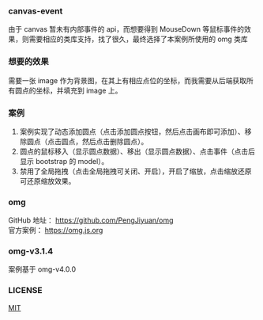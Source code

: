 ### canvas-event

由于 canvas 暂未有内部事件的 api，而想要得到 MouseDown 等鼠标事件的效果，则需要相应的类库支持，找了很久，最终选择了本案例所使用的 omg 类库

### 想要的效果

需要一张 image 作为背景图，在其上有相应点位的坐标，而我需要从后端获取所有圆点的坐标，并填充到 image 上。

### 案例

1.  案例实现了动态添加圆点（点击添加圆点按钮，然后点击画布即可添加）、移除圆点（点击圆点，然后点击删除圆点）。
2.  圆点的鼠标移入（显示圆点数据）、移出（显示圆点数据）、点击事件（点击后显示 bootstrap 的 model）。
3.  禁用了全局拖拽（点击全局拖拽可关闭、开启），开启了缩放，点击缩放还原可还原缩放效果。

### omg

GitHub 地址： https://github.com/PengJiyuan/omg  
官方案例： https://omg.js.org

### omg-v3.1.4

案例基于 omg-v4.0.0

### LICENSE

[MIT](LICENSE)
